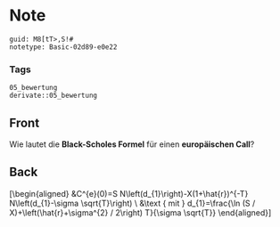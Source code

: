 # Note
```
guid: M8[tT>,S!#
notetype: Basic-02d89-e0e22
```

### Tags
```
05_bewertung
derivate::05_bewertung
```

## Front
Wie lautet die <b>Black-Scholes Formel</b> für einen <b>europäischen Call</b>?

## Back
\[\begin{aligned}
&C^{e}(0)=S N\left(d_{1}\right)-X(1+\hat{r})^{-T} N\left(d_{1}-\sigma \sqrt{T}\right) \\
&\text { mit } d_{1}=\frac{\ln (S / X)+\left(\hat{r}+\sigma^{2} / 2\right) T}{\sigma \sqrt{T}}
\end{aligned}\]
